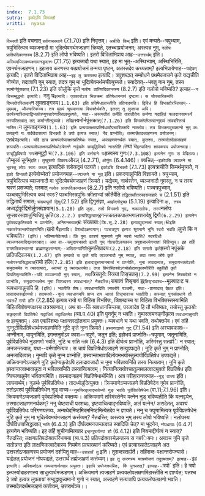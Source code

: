 ```yaml
---
index:  7.1.73
sutra:  इकोऽचि विभक्तौ
vritti:  nyasa
---
```


`विभक्तौ` इति वचनात् `सर्वनामस्थाने` (7.1.70) इति निवृत्तम्।
`अचीति किम्` इति। एवं मन्यते--त्रपुभ्याम्, त्रपुभिरित्यत्र व्यञ्जनादौ मा भूदित्येवमर्थमज्ग्रहणं क्रियते, एतच्चाप्रयोजनम्; अस्त्वन्न नुम्, `नलोपः प्रातिपदिकान्तस्य` (8.2.7) इति लोपो भविष्यति। इतरो विदिताभिप्राय आह--`उत्तरार्थम्` इति। `अस्थिदधिसक्थ्यक्ष्णामनङुदात्तः` (7.1.75) इत्यजादौ यथा स्यात्, इह मा भूत्--अस्थिभ्याम्, अस्थिभिरिति, एवमर्थमज्ग्रहणम्। इहासय करणस्य यत्प्रयोजनं तन्मया पृष्टम्, अतस्तदेव कथ्यताम्? इत्यभिप्रायेणाह--`यद्येवम्` इत्यादि। इतरो विदिताभिप्राय आह--`इह तु करणस्य` इत्यादि। त्रपुशब्दात् सम्बोधने प्रथमैकवचने कृते यद्यचीति नोच्येत, तदात्रापि नुम् स्यात्, तदत्र नुम् मा भूदित्येवमर्थमचीत्युच्यते। स्यादेतत्--भवतु नाम नुम्, तस्य `स्वमोर्नपुंसकात्` (7.1.23) इति सोर्लुकि कृते `नलोपः प्रातिपदिकान्तस्य` (8.2.7) इति नलोपो भविष्यति? इत्याह--`न ङिसम्बुद्ध्योः इत्यादि।
`ननु च` इत्यादि। एवकारोऽत्र भिन्नक्रमः प्रतिषेधानन्तरं द्रष्टव्यः। स चौपचारिकमपि दिभक्तेरस्तित्वम् `न लुमताङ्गस्य` (1.1.63) इति प्रतिषेधान्नास्तीति प्रतिपादयति। द्विविधं हि विभक्तोरस्तित्वम्--मुख्यम्, औपचारिकञ्च। तत्र मुख्यं श्रूयमाणाया विभक्तेर्भवति, इतरत् तु लुप्ताया अपि। कार्यस्यास्तित्वाद्विभक्तेरप्युपचारेणास्तित्वमुच्यते, यथा--अस्त्यतीतं कर्मेति तत्रातीतेन कर्मणा यदाहितं फलदानसामर्थ्यं तस्यस्तित्वात् तत् कर्मान्तीत्युच्यते। तदिह `स्वमोर्नपुंसकात्` (7.1.26) इति विभक्तेर्लप्तत्वान्मुख्यं तावदस्तित्वं नास्ति। `न लुमताङ्गस्य` (1.1.63) इति प्रत्ययलक्षणप्रतिषेधादौपचारिकमपि नास्त्वेव। तत्र विभक्तावुच्यमानो नुम् कः प्रसङ्गो यः सर्वथैवासत्यां विभक्तौ हे त्रपो इत्यत्र स्यात्! नैव प्राप्नोति; तस्मान्नैतदज्ग्रहणस्य प्रयोजनम्। `एतदेव` इत्यादि। यदि ह्यत्र प्रत्ययलोपलक्षमप्रतिषेधः स्यात्, अज्ग्रहणमनर्थकं स्यात्, कुतश्च, तस्मादेतदेवाज्ग्रहणं ज्ञापयति--प्रत्ययलोपलक्षणप्रतिषेधोऽत्रेगन्ते नपुंसके सम्बुद्धिविषये नास्तीति। `तथा च` इत्यादिना ज्ञापकस्य प्रयोजनमाह। सम्बुद्धिविषयो गणः `सम्बुद्धौ च` (7.3.106) इति वर्त्तमाने यः `ह्रस्वस्य गुणः` (7.3.108) इत्यनेन गुणः स वेदितव्यः।
`तौम्बुरवं चूर्णम्` इति। तुम्बुरुणो विकारः `औरञ् (4.2.71), `ओर्गुणः` (6.4.146)।
क्वचित्--`इकोऽचि व्यञ्जने मा भूवस्तु लोपः स्वरः कथम्` इत्यादिकं श्लोकद्वयं पठ्यते। `इकोऽचि विभक्तौ` (7.1.73) इत्यत्राचीति किमर्थमुच्यते, न `इको विभक्तौ` इत्येवोच्येत? प्रयोजनमाह--`व्यञ्जने मा भूत्` इति। प्रकरणान्नुमिति विज्ञायते। त्रपुभ्याम्, त्रपुभिरित्यत्र व्यञ्जनादौ मा भूदित्येवर्थमज्ग्रहणं क्रियते। यद्येवम्, नार्थस्तेन, व्यञ्जनादौ नुमस्तु, न च तस्य श्रवणं प्रसज्यते; यस्मात् `नलोपः प्रातपदिकान्तस्य` (8.2.7) इति नलोपो भविष्यति। पञ्चत्रपुभ्याम्, पञ्चत्रपुभिरित्यत्र कथं स्वरः? पञ्चभिस्त्रपुभिः क्रीताभ्यां क्रीतैर्वेति `तद्धितार्थोत्तरपदसमाहारे च` (2.1.51) इति तद्धितार्थे समास; `संख्यापूर्वो द्विगुः`(2.1.52) इति द्विगुसंज्ञा, `आर्हादगोपुच्छ` (5.1.19) इत्यादिना `क्, तस्य `अध्यर्द्धपूर्वद्विगोर्लुगसंज्ञायाम्` (5.1.28) इति लुक्, ततो विभक्तो नुम्, नकारलोपः, तस्य `नलोपः सुप्सवरसंज्ञातुग्विधिषु कृति` (8.2.2.) इत्यसिद्धत्वात् `इगन्तकालकपालभगालशरावेषु द्विगौ` (6.2.29) इत्यनेन पूर्वपदप्रकृतिस्वरो न प्राप्नोति; अनिगन्तत्वात् `भ्रः संख्यायाः` (फि.सू.2.28) इत्याद्युदात्तत्वं स्यात्। `भ्रः` इति नकाररेफान्तयोग्रहणमिति। `खरो षै` इत्यादि। वैशब्दोऽक्षमायाम्। पञ्चत्रपुण इत्यत्र श्रूयमाणे नुमि स्वरो भवति। `लुप्ते किं न भविष्यति` ? (इति)। भविष्यत्येवेत्यर्थः। किं पुनः कारणं श्रूयमाणे नुमि स्वरो भवति? स्वरविधौ व्यञ्जनस्यादिद्यमानत्वात्। अथ वा--समुदायभक्तो ह्यसौ नुम् नोत्सतेऽवयवस्य त्रपुशब्दस्येगन्ततां विहिन्तुम्।
इह तर्हि रायमतिक्रान्ताभ्यां ब्राह्मणकुलाभ्याम्--अतिराभ्यामिति `कुगतिप्रादयः` (2.2.18) इति समासे कृते `ह्रस्वो नपुंसके प्रातिपदिकस्य` (1.2.47) इति ह्रस्वत्वे च कृते यदि व्यञ्जनादौ नुम् स्यात्, तदा तस्य लोपे कृते नलोपस्यासिद्धत्वात् `रायो हलि` (7.2.85) इति हलादावुच्यमानमात्वं न प्राप्नोति, नुमा व्यवदानात्, समुदायभक्तोऽसौ समुदायमेव न व्यवदव्यात्, अवयवं तु व्यवदधात्येव। तथा प्रियास्तिस्रोऽनयोर्ब्राह्मणकुलयोरिति बहुव्रीहौ कृते प्रियतिसृभ्यामिति--यदि व्यञ्जनादौ नुम् स्यात्, तदा `त्रिचतुरोः स्त्रियां तिसृचतसृ` (7.2.99) इत्यनेन तिस्रादेशो न प्राप्नोति, समुदायभक्तेन नुमा त्रिशब्दस्य व्यवधानात्? नैतदस्ति;
`रायात्वं तिसृबावं झ्र्`तिसृभावश्च`--मूलपाठःट च व्यवधानान्नुमापि हि` (इति)। भवतीति शेषः। व्यवधानादिति ल्यब्लोपे पञ्चमी, यथा--प्रासादात् प्रेक्षत इति। प्रासादमारुह्येत्यर्थः। तदयमर्थः--नुमा व्यवधानमपि प्राप्य राय आत्त्वं तिसृभावञ्च भवतीति। कस्मात् पुनर्व्य्रवधाने तौ भवतः`? `रायो हलि` (7.2.85) इत्यत्र रायो या विहिता विभक्तिः, त्रिशब्दाच्च या विहिता विभक्तिस्तस्यामिति विहितविशेषणपक्षस्य तत्रश्रयणात्। अथ वा--किं व्यवधानचिन्तया, परत्वादेव हि तौ भविष्यतः, तयोस्तु कृतयोः `सकृद्गतौ विप्रतिषेधे यद्वाधितं तद्वाधितमेव` (व्या.प.40) इति पुनर्नुम् न भवति। नुम्परत्वमनङ्गीकृत्य `व्यवधानान्नुमापि हि` इत्युक्तम्। अत एवापिशब्दः पक्षान्तरद्योतनाय प्रयुक्तः। व्यवधाने च यथा भवति, तथोक्तमेव। एवं तर्हि नुम्नुटोर्विप्रतिषेधार्थमज्ग्रहणमिति नुटि कृते नुम्न क्रियते। `ह्रस्वनद्यायो नुट्` (7.1.54) इति अस्यावकाशः--अग्नीनाम्, वायूनमिति, इगन्तनुमोऽव काशः--त्रपुणे, जतुन इति; इहोभयं प्राप्नोति--त्रपूणाम्, जतूनामिति, पूर्वविप्रतिषेधे नुडागमो भवति, नुटि च सति `नामि` (6.4.3) इति दीर्घत्वं प्राप्नोति, अस्मिंस्तु सत#ि न स्यात्; अनजन्तत्वात्, यथा--वर्मणामित्यत्र। स चायं विप्रतिषेधोऽज्ग्रहणे सत्युपपद्यते। नुटि कृते नुम् न प्राप्नोति; अनजादित्वात्। नुम्यपि कृते नुण्न प्राप्नोति, ह्रस्वान्ताभावादित्येवमभयोस्तुल्ययोर्विप्रतिषेध उपपद्यते। अक्रियमाणेऽज्ग्रहणे नुटि कृतेप्यकृतेऽपि हलादावजादौ च नुमा भवितव्यमिति तस्य नित्यत्वम्। नुमि कृते ह्रस्वान्तत्वाभावान्नुटा न भवितव्यमिति तस्यानित्यत्वम्। नित्यानित्ययोश्चातुल्यबलत्वादयुक्तो विप्रतिषेध इति नित्यत्वान्नुमैव भवितव्यमिति। तस्मादज्ग्रहणं विप्रतिषेधार्थमिति।
अत्र परीहारान्तरमाह--`नुड् वाच्यः` इति। लाघवार्थम्। नुडर्थः पूर्वविप्रतिषेधः। तादर्ध्यन्नुदित्युक्तः। क्रियमाणेऽप्यज्ग्रहणे विप्रतिषेदेन नुमेव प्राप्नोति, ततोऽवश्यं पूर्वविप्रतिषेधेन नुड् वाच्यः--`नुमचिरतृज्वद्भावेभ्यो नुङ् भवति पूर्वविप्रतिषेधेन` (वा.11;7.1.96) इति। क्रियमाणेऽप्यज्ग्रहणे पूर्ववप्रतिषेधो वक्तव्यः। अक्रियमाणे तस्मिंस्तेनैव यत्नेन नुड् भविष्यतीति किं यत्नद्वयेन, तस्मादज्ग्रहणमनर्थकम्? ननु चेष्टवाची परशब्दः, इष्टवाचित्वाद्भविष्यति, अलं यत्नेन/ असदेतत्, अवश्यं पूर्वविप्रतिषेधः परिगणयतव्यः, अन्यथेदमिष्टमिदमनिष्टमित्येतदेव न ज्ञायते। ननु च त्रपूणामित्यत्र पूर्वविप्रतषेधेन नुटि कृते नुम् मा भूदित्येवमर्थमज्ग्रहणं कर्त्तव्यम्? नैतदस्ति; अस्त्वत्र नुम् तस्य लोपो भविष्यति। नलोपस्य दीर्घविधावसिद्धत्वात् `नामि` (6.4.3) इति दीर्घत्वमनजन्तत्वान्न स्यादिति चेत्? मा भूदनेन, `नोपधायाः` (6.4.7) इत्यनेन भविष्यति। इह तर्हि शुचीनामित्यतर `इन्हन्पूषार्यम्णां शौ` (6.4.12) इति नियमाद्दीर्घत्वं न स्यात्? नैतदस्ति; लक्षणप्रतिपदोक्तपरिभाषया (व्य.प.3) प्रतिपदोक्तस्येन्नन्तस्य स न#ियमः। अयञ्च नुमि कृते सतोन्नन्त इति लाक्षणिकत्वादेवास्य नियमेन प्रत्याख्यानं करिष्यते। एवं प्रत्याख्यातेऽज्ग्रहणे अत उत्तरतोऽज्ग्रहणस्य प्रयोजनं दर्शयितु माह--`उत्तरार्थं तु` इति। तुशब्दस्तर्ह्यर्ते। तर्हिशब्दः पक्षान्तरोपन्यासे। यद्येतत् प्रयोजनं नोपपद्यते, उत्तरार्थं तर्ह्यज्ग्रहणं कर्त्तव्यम्।
`इह तु करणस्य यत्प्रयोजनं तदुच्यताम्? इत्याह--`इह` इत्यादि। अपिशब्दोऽत्र गम्यमानार्थत्वान्न प्रयुक्तः। इहापि प्रयोजनमस्ति, किं पुनस्तत्? इत्याह--`त्रपो` इति। हे त्रपो इत्यस्योदाहरणस्य साधुत्वार्थमज्ग्रहणम्। अक्रियमाणे त्वज्ग्रहणे प्रत्ययलोपलक्षणमिहास्तीति न ज्ञाप्येत; यतश्च हे त्रपो इत्यत्र लुपतायां सम्बुद्धावुच्यमानो गुणो न स्यात्, अज्ग्रहणे सत्यत्रापि प्रत्ययलोपलक्षणो भवति। तस्मादेतदर्थमज्ग्रहणं कर्त्तव्यम्, उत्तरार्थञ्च।।

